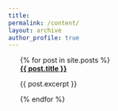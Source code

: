 ```yaml
---
title: 
permalink: /content/
layout: archive
author_profile: true
---
```


<ul style="list-style-type:none">
  {% for post in site.posts %}
    <li>
      <b><a href="{{ post.url }}">{{ post.title }}</a></b>
      <p>{{ post.excerpt }}</p>
    </li>
  {% endfor %}
</ul>
